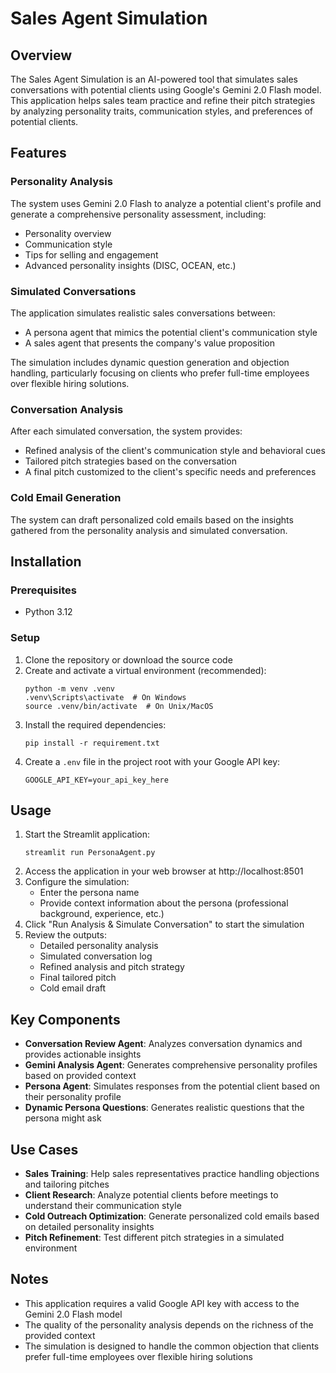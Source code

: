 # Sales Agent Simulation

## Overview
The Sales Agent Simulation is an AI-powered tool that simulates sales conversations with potential clients using Google's Gemini 2.0 Flash model. This application helps sales team practice and refine their pitch strategies by analyzing personality traits, communication styles, and preferences of potential clients.

## Features

### Personality Analysis
The system uses Gemini 2.0 Flash to analyze a potential client's profile and generate a comprehensive personality assessment, including:
- Personality overview
- Communication style
- Tips for selling and engagement
- Advanced personality insights (DISC, OCEAN, etc.)

### Simulated Conversations
The application simulates realistic sales conversations between:
- A persona agent that mimics the potential client's communication style
- A sales agent that presents the company's value proposition

The simulation includes dynamic question generation and objection handling, particularly focusing on clients who prefer full-time employees over flexible hiring solutions.

### Conversation Analysis
After each simulated conversation, the system provides:
- Refined analysis of the client's communication style and behavioral cues
- Tailored pitch strategies based on the conversation
- A final pitch customized to the client's specific needs and preferences

### Cold Email Generation
The system can draft personalized cold emails based on the insights gathered from the personality analysis and simulated conversation.

## Installation

### Prerequisites
- Python 3.12


### Setup
1. Clone the repository or download the source code
2. Create and activate a virtual environment (recommended):
   ```
   python -m venv .venv
   .venv\Scripts\activate  # On Windows
   source .venv/bin/activate  # On Unix/MacOS
   ```
3. Install the required dependencies:
   ```
   pip install -r requirement.txt
   ```
4. Create a `.env` file in the project root with your Google API key:
   ```
   GOOGLE_API_KEY=your_api_key_here
   ```

## Usage

1. Start the Streamlit application:
   ```
   streamlit run PersonaAgent.py
   ```
2. Access the application in your web browser at http://localhost:8501
3. Configure the simulation:
   - Enter the persona name
   - Provide context information about the persona (professional background, experience, etc.)
4. Click "Run Analysis & Simulate Conversation" to start the simulation
5. Review the outputs:
   - Detailed personality analysis
   - Simulated conversation log
   - Refined analysis and pitch strategy
   - Final tailored pitch
   - Cold email draft

## Key Components

- **Conversation Review Agent**: Analyzes conversation dynamics and provides actionable insights
- **Gemini Analysis Agent**: Generates comprehensive personality profiles based on provided context
- **Persona Agent**: Simulates responses from the potential client based on their personality profile
- **Dynamic Persona Questions**: Generates realistic questions that the persona might ask

## Use Cases

- **Sales Training**: Help sales representatives practice handling objections and tailoring pitches
- **Client Research**: Analyze potential clients before meetings to understand their communication style
- **Cold Outreach Optimization**: Generate personalized cold emails based on detailed personality insights
- **Pitch Refinement**: Test different pitch strategies in a simulated environment

## Notes

- This application requires a valid Google API key with access to the Gemini 2.0 Flash model
- The quality of the personality analysis depends on the richness of the provided context
- The simulation is designed to handle the common objection that clients prefer full-time employees over flexible hiring solutions